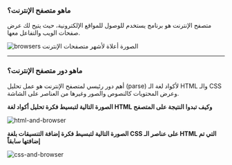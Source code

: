 ### ماهو متصفح الإنترنت؟
متصفح الإنترنت هو برنامج يستخدم للوصول للمواقع الإلكترونية، حيث يتيح لك عرض صفحات الويب والتفاعل معها.

![browsers](browsers.png) 
الصورة أعلاة لأشهر متصفحات الإنترنت 

---

### ماهو دور متصفح الإنترنت؟
أهم دور رئيسي لمتصفح الإنترنت هو عمل تحليل (parse) لأكواد لغة الـ HTML والـ CSS  وعرض المحتويات كالنصوص والصور وغيرها من العناصر على الشاشة.

 **الصورة التالية لتبسيط فكرة تحليل أكواد لغة HTML وكيف تبدوا النتيجة على المتصفح**

![html-and-browser](html-and-browser.gif) 

**الصورة التالية لتبسيط فكرة إضافة التنسيقات بلغة CSS على عناصر الـ HTML التي تم إضافتها سابقاً**

![css-and-browser](css-and-browser.gif) 